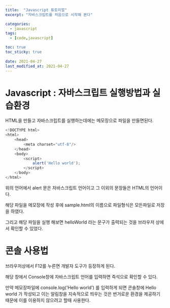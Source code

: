 ```yaml
---
title:  "Javascript 튜토리얼"
excerpt: "자바스크립트를 처음으로 시작해 본다"

categories:
  - javascript
tags:
  - [code,javascript]

toc: true
toc_sticky: true
 
date: 2021-04-27
last_modified_at: 2021-04-27
---
```


# Javascript : 자바스크립트 실행방법과 실습환경

HTML을 만들고 자바스크립트를 실행하는데에는 메모장으로 파일을 만들면된다. 


``` javascript
<!DOCTYPE html>
<html>
    <head>
        <meta charset="utf-8"/>
    </head>
    <body>
        <script>
            alert('Hello world');
        </script>
    </body>
</html>

```

위의 언어에서 alert 문은 자바스크립트 언어이고 그 이외의 문장들은 HTML의 언어이다.

해당 파일을 메모장에 작성 후에 sample.html의 이름으로 파일형식은 모든파일로 저장을 하였다.

그리고 해당 파일을 실행 해보면 helloWorld 라는 문구가 출력되는 것을 브라우저 상에서 확인할 수 있었다. 

# 콘솔 사용법
브라우저상에서 F12를 누른면 개발자 도구가 등장하게 된다. 

해당 창에서 Console창에 자바스크립트 언어를 입력하면 즉석으로 확인할 수 있다. 

만약 메모장파일에 console.log('Hello world') 를 입력하게 되면 콘솔창에 Hello world 가 작성되고 이는 알림창을 지속적으로 띄우는 것은 번거로운 환경을 제공하기 때문에 이를 이용하지 않으려고 할때 사용한다. 